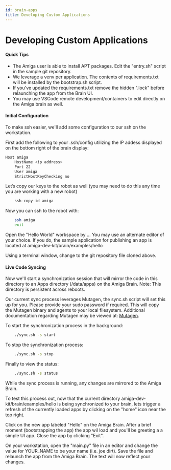 ```yaml
---
id: brain-apps
title: Developing Custom Applications
---
```


# Developing Custom Applications

#### Quick Tips
* The Amiga user is able to install APT packages. Edit the "entry.sh" script in the sample git repository.
* We leverage a venv per application. The contents of requirements.txt will be installed by the bootstrap.sh script.
* If you've updated the requirements.txt remove the hidden ".lock" before relaunching the app from the Brain UI.
* You may use VSCode remote development/containers to edit directly on the Amiga brain as well.


#### Initial Configuration
To make ssh easier, we'll add some configuration to our ssh on the workstation.

First add the following to your .ssh/config utilizing the IP addess displayed on the bottom right of the brain display:
```bash
Host amiga
    HostName <ip address>
    Port 22
    User amiga
    StrictHostKeyChecking no
```

Let’s copy our keys to the robot as well (you may need to do this any time you are working with a new robot)
```bash
    ssh-copy-id amiga
```

Now you can ssh to the robot with:
```bash
    ssh amiga
    exit
```

Open the "Hello World" workspace by ... You may use an alternate editor of your choice. If you do, the sample application for publishing an app is located at amiga-dev-kit/brain/examples/hello 

Using a terminal window, change to the git repository file cloned above. 

#### Live Code Syncing 

Now we'll start a synchronization session that will mirror the code in this directory to an Apps directory (/data/apps) on the Amiga Brain. Note: This directory is persistent across reboots.

Our current sync process leverages Mutagen, the sync.sh script will set this up for you. Please provide your sudo password if required. This will copy the Mutagen binary and agents to your local filesystem.
Additional documentation regarding Mutagen may be viewed at: [Mutagen](https://mutagen.io/documentation/introduction).

To start the synchronization process in the background:
```bash
    ./sync.sh -s start
```

To stop the synchronization process:
```bash
    ./sync.sh -s stop
```

Finally to view the status:
```bash
    ./sync.sh -s status
```

While the sync process is running, any changes are mirrored to the Amiga Brain.

To test this process out, now that the current directory amiga-dev-kit/brain/examples/hello is being synchronized to your brain, lets trigger a refresh of the currently loaded apps by clicking on the "home" icon near the top right.

Click on the new app labeled "Hello" on the Amiga Brain. After a brief moment (bootstrapping the app) the app wil load and you'll be greeting a a simple UI app. Close the app by clicking "Exit".

On your workstation, open the "main.py" file in an editor and change the value for YOUR_NAME to be your name (i.e. joe dirt). Save the file and relaunch the app from the Amiga Brain. The text will now reflect your changes.
